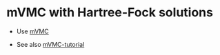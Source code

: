 # mVMC with Hartree-Fock solutions

* Use [mVMC](https://github.com/issp-center-dev/mVMC)

* See also [mVMC-tutorial](https://github.com/issp-center-dev/mVMC-tutorial)
